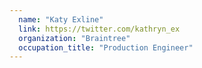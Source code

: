 ```yaml
---
  name: "Katy Exline"
  link: https://twitter.com/kathryn_ex
  organization: "Braintree"
  occupation_title: "Production Engineer"
---
```

